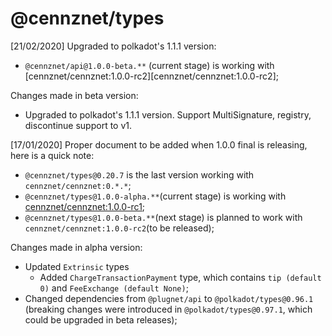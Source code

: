 # @cennznet/types

[21/02/2020]  Upgraded to polkadot's 1.1.1 version:

- `@cennznet/api@1.0.0-beta.**` (current stage) is working with [cennznet/cennznet:1.0.0-rc2][cennznet/cennznet:1.0.0-rc2];

Changes made in beta version:

- Upgraded to polkadot's 1.1.1 version. Support MultiSignature, registry, discontinue support to v1.

[17/01/2020] Proper document to be added when 1.0.0 final is releasing, here is a quick note:

- `@cennznet/types@0.20.7` is the last version working with `cennznet/cennznet:0.*.*`;
- `@cennznet/types@1.0.0-alpha.**`(current stage) is working with [cennznet/cennznet:1.0.0-rc1][cennznet/cennznet:1.0.0-rc1];
- `@cennznet/types@1.0.0-beta.**`(next stage) is planned to work with `cennznet/cennznet:1.0.0-rc2`(to be released);

Changes made in alpha version:

- Updated `Extrinsic` types
  - Added `ChargeTransactionPayment` type, which contains `tip (default 0)` and `FeeExchange (default None)`;
- Changed dependencies from `@plugnet/api` to `@polkadot/types@0.96.1` (breaking changes were introduced in `@polkadot/types@0.97.1`, which could be upgraded in beta releases);

[cennznet/cennznet:1.0.0-rc1]: https://hub.docker.com/r/cennznet/cennznet/tags
